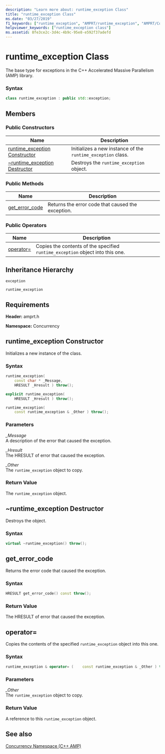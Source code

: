 ```yaml
---
description: "Learn more about: runtime_exception Class"
title: "runtime_exception Class"
ms.date: "03/27/2019"
f1_keywords: ["runtime_exception", "AMPRT/runtime_exception", "AMPRT/Concurrency::runtime_exception", "AMPRT/Concurrency::runtime_exception::get_error_code"]
helpviewer_keywords: ["runtime_exception class"]
ms.assetid: 8fe3ce2c-3d4c-4b9c-95e8-e592f37adefd
---
```

# runtime_exception Class

The base type for exceptions in the C++ Accelerated Massive Parallelism (AMP) library.

### Syntax

```cpp
class runtime_exception : public std::exception;
```

## Members

### Public Constructors

|Name|Description|
|----------|-----------------|
|[runtime_exception Constructor](#ctor)|Initializes a new instance of the `runtime_exception` class.|
|[~runtime_exception Destructor](#dtor)|Destroys the `runtime_exception` object.|

### Public Methods

|Name|Description|
|----------|-----------------|
|[get_error_code](#get_error_code)|Returns the error code that caused the exception.|

### Public Operators

|Name|Description|
|----------|-----------------|
|[operator=](#operator_eq)|Copies the contents of the specified `runtime_exception` object into this one.|

## Inheritance Hierarchy

`exception`

`runtime_exception`

## Requirements

**Header:** amprt.h

**Namespace:** Concurrency

## <a name="ctor"></a> runtime_exception Constructor

Initializes a new instance of the class.

### Syntax

```cpp
runtime_exception(
    const char * _Message,
    HRESULT _Hresult ) throw();

explicit runtime_exception(
    HRESULT _Hresult ) throw();

runtime_exception(
    const runtime_exception & _Other ) throw();
```

### Parameters

*_Message*<br/>
A description of the error that caused the exception.

*_Hresult*<br/>
The HRESULT of error that caused the exception.

*_Other*<br/>
The `runtime_exception` object to copy.

### Return Value

The `runtime_exception` object.

## <a name="dtor"></a>  ~runtime_exception Destructor

Destroys the object.

### Syntax

```cpp
virtual ~runtime_exception() throw();
```

## <a name="get_error_code"></a> get_error_code

Returns the error code that caused the exception.

### Syntax

```cpp
HRESULT get_error_code() const throw();
```

### Return Value

The HRESULT of error that caused the exception.

## <a name="operator_eq"></a> operator=

Copies the contents of the specified `runtime_exception` object into this one.

### Syntax

```cpp
runtime_exception & operator= (    const runtime_exception & _Other ) throw();
```

### Parameters

*_Other*<br/>
The `runtime_exception` object to copy.

### Return Value

A reference to this `runtime_exception` object.

## See also

[Concurrency Namespace (C++ AMP)](concurrency-namespace-cpp-amp.md)
